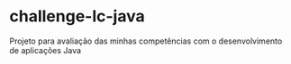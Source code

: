 # challenge-lc-java

Projeto para avaliação das minhas competências com o desenvolvimento de aplicações Java 
